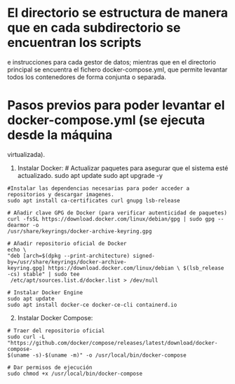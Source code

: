 # El directorio se estructura de manera que en cada subdirectorio se encuentran los scripts
  e instrucciones para cada gestor de datos; mientras que en el directorio principal se encuentra
  el fichero docker-compose.yml, que permite levantar todos los contenedores de forma conjunta o 
   separada.

# Pasos previos para poder levantar el docker-compose.yml (se ejecuta desde la máquina 
  virtualizada).

  1. Instalar Docker:
    # Actualizar paquetes para asegurar que el sistema esté actualizado.
    sudo apt update
    sudo apt upgrade -y
    
    #Instalar las dependencias necesarias para poder acceder a repositorios y descargar imagenes.
    sudo apt install ca-certificates curl gnupg lsb-release
    
    # Añadir clave GPG de Docker (para verificar autenticidad de paquetes)
    curl -fsSL https://download.docker.com/linux/debian/gpg | sudo gpg --dearmor -o     
    /usr/share/keyrings/docker-archive-keyring.gpg
    
    # Añadir repositorio oficial de Docker
    echo \
    "deb [arch=$(dpkg --print-architecture) signed-by=/usr/share/keyrings/docker-archive- 
    keyring.gpg] https://download.docker.com/linux/debian \ $(lsb_release -cs) stable" | sudo tee 
     /etc/apt/sources.list.d/docker.list > /dev/null
    
    # Instalar Docker Engine
    sudo apt update
    sudo apt install docker-ce docker-ce-cli containerd.io
  
  2. Instalar Docker Compose:
       
    # Traer del repositorio oficial
    sudo curl -L "https://github.com/docker/compose/releases/latest/download/docker-compose-
    $(uname -s)-$(uname -m)" -o /usr/local/bin/docker-compose
    
    # Dar permisos de ejecución
    sudo chmod +x /usr/local/bin/docker-compose

